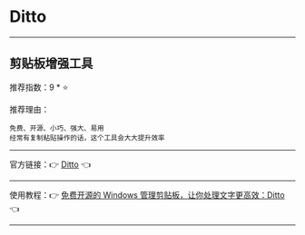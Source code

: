 # Ditto

---

## 剪贴板增强工具

推荐指数：9 * ⭐

推荐理由：

    免费、开源、小巧、强大、易用
    经常有复制粘贴操作的话，这个工具会大大提升效率

---


官方链接：👉 [Ditto](
https://ditto-cp.sourceforge.io/
) 👈


---


使用教程：👉 [免费开源的 Windows 管理剪贴板，让你处理文字更高效：Ditto](
https://sspai.com/post/43700
) 👈


---

